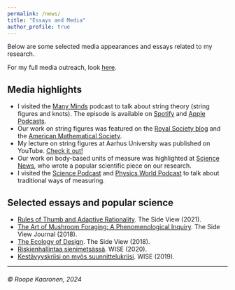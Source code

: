 ```yaml
---
permalink: /news/
title: "Essays and Media"
author_profile: true
---
```


Below are some selected media appearances and essays related to my research.

For my full media outreach, look [here](https://researchportal.helsinki.fi/fi/persons/roope-oskari-kaaronen/clippings/).

## Media highlights

* I visited the [Many Minds](https://disi.org/manyminds/) podcast to talk about string theory (string figures and knots). The episode is available on [Spotify](https://open.spotify.com/episode/5H6fWxqssc0xMY1rD9mRoW?si=c9fc94776e0f4c31) and [Apple Podcasts](https://podcasts.apple.com/us/podcast/string-theories/id1499167824?i=1000689541573).
* Our work on string figures was featured on the [Royal Society blog](https://royalsociety.org/blog/2024/12/string-figures-our-shared-history-of-play-culture-and-mathematics/) and the [American Mathematical Society](https://mathvoices.ams.org/mathmedia/tonys-take-december-2024/#two).
* My lecture on string figures at Aarhus University was published on YouTube. [Check it out!](https://www.youtube.com/watch?v=wJaIHBrcntU)
* Our work on body-based units of measure was highlighted at [Science News](https://www.science.org/content/article/why-human-societies-still-use-arms-feet-and-other-body-parts-measure-things), who wrote a popular scientific piece on our research.
* I visited the [Science Podcast](https://www.science.org/content/podcast/how-we-measure-world-our-bodies-and-hunting-critical-minerals) and [Physics World Podcast](https://physicsworld.com/a/body-based-units-of-measurement-offer-advantages-over-standardized-systems-speaking-of-oppenheimer/) to talk about traditional ways of measuring.

## Selected essays and popular science

* [Rules of Thumb and Adaptive Rationality](https://thesideview.co/journal/rules-of-thumb-and-adaptive-rationality/). The Side View (2021).
* [The Art of Mushroom Foraging: A Phenomenological Inquiry](https://thesideview.co/journal/the-art-of-mushroom-foraging/). The Side View Journal (2018).
* [The Ecology of Design](https://thesideview.co/journal/ecology-of-design/). The Side View (2018).
* [Riskienhallintaa sienimetsässä](https://wiseproject.fi/riskienhallintaa-sienimetsassa/). WISE (2020).
* [Kestävyyskriisi on myös suunnittelukriisi](https://wiseproject.fi/kestavyyskriisi-on-myos-suunnittelukriisi/). WISE (2019).




***
###### © Roope Kaaronen, 2024